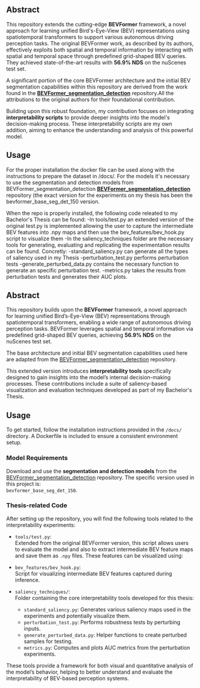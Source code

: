 ## Abstract

This repository extends the cutting-edge **BEVFormer** framework, a novel approach for learning unified Bird's-Eye-View (BEV) representations using spatiotemporal transformers to support various autonomous driving perception tasks. The original BEVFormer work, as described by its authors, effectively exploits both spatial and temporal information by interacting with spatial and temporal space through predefined grid-shaped BEV queries. They achieved state-of-the-art results with **56.9% NDS** on the nuScenes test set.

A significant portion of the core BEVFormer architecture and the initial BEV segmentation capabilities within this repository are derived from the work found in the **[BEVFormer_segmentation_detection](https://github.com/Bin-ze/BEVFormer_segmentation_detection/tree/master)** repository.All the attributions to the original authors for their foundational contribution.

Building upon this robust foundation, my contribution focuses on integrating **interpretability scripts** to provide deeper insights into the model's decision-making process. These interpretability scripts are my own addition, aiming to enhance the understanding and analysis of this powerful model.


## Usage

For the proper installation the docker file can be used along with the instructions to prepare the dataset in /docs/. For the models it's necessary to use the segmentation and detection models from BEVFormer_segmentation_detection  **[BEVFormer_segmentation_detection](https://github.com/Bin-ze/BEVFormer_segmentation_detection/tree/master)** repository (the exact version for the experiments on my thesis has been the bevformer_base_seg_det_150 version.

When the repo is properly installed, the following code releated to my Bachelor's Thesis can be found:
-In tools/test.py an extended version of the original test.py is implemented allowing the user to capture the intermediate BEV features into .npy maps and then use the bev_features/bev_hook.py script to visualize them
-In the saliency_techniques folder are the necessary tools for generating, evaluating and replicating the experimentation results can be found. Concretly:
    -standard_saliency.py can generate all the types of saliency used in my Thesis
    -perturbation_test.py performs perturbation tests
    -generate_perturbed_data.py contains the necessary function to generate an specific perturbation test.
    -metrics.py takes the results from perturbation tests and generates their AUC plots.



## Abstract

This repository builds upon the **BEVFormer** framework, a novel approach for learning unified Bird’s-Eye-View (BEV) representations through spatiotemporal transformers, enabling a wide range of autonomous driving perception tasks. BEVFormer leverages spatial and temporal information via predefined grid-shaped BEV queries, achieving **56.9% NDS** on the nuScenes test set.

The base architecture and initial BEV segmentation capabilities used here are adapted from the [BEVFormer_segmentation_detection](https://github.com/Bin-ze/BEVFormer_segmentation_detection/tree/master) repository.

This extended version introduces **interpretability tools** specifically designed to gain insights into the model’s internal decision-making processes. These contributions include a suite of saliency-based visualization and evaluation techniques developed as part of my Bachelor's Thesis.

## Usage

To get started, follow the installation instructions provided in the `/docs/` directory. A Dockerfile is included to ensure a consistent environment setup.

### Model Requirements

Download and use the **segmentation and detection models** from the [BEVFormer_segmentation_detection](https://github.com/Bin-ze/BEVFormer_segmentation_detection/tree/master) repository. The specific version used in this project is:  
`bevformer_base_seg_det_150`.

### Thesis-related Code

After setting up the repository, you will find the following tools related to the interpretability experiments:

- `tools/test.py`:  
  Extended from the original BEVFormer version, this script allows users to evaluate the model and also to extract intermediate BEV feature maps and save them as `.npy` files. These features can be visualized using:

- `bev_features/bev_hook.py`:  
  Script for visualizing intermediate BEV features captured during inference.

- `saliency_techniques/`:  
  Folder containing the core interpretability tools developed for this thesis:
  - `standard_saliency.py`: Generates various saliency maps used in the experiments and potentially visualize them.
  - `perturbation_test.py`: Performs robustness tests by perturbing inputs.
  - `generate_perturbed_data.py`: Helper functions to create perturbed samples for testing.
  - `metrics.py`: Computes and plots AUC metrics from the perturbation experiments.

These tools provide a framework for both visual and quantitative analysis of the model’s behavior, helping to better understand and evaluate the interpretability of BEV-based perception systems.
